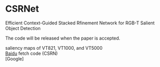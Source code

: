 # CSRNet


Efficient Context-Guided Stacked Rfinement Network for RGB-T Salient Object Detection


The code will be released when the paper is accepted.


saliency maps of VT821, VT1000, and VT5000  
[Baidu](https://pan.baidu.com/s/1LoW3mi77fu3peW4bjdtKuA)   fetch code (CSRN)  
[Google]
